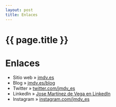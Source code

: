 ```yaml
---
layout: post
title: Enlaces
---
```


{{ page.title }}
================

<h1>Enlaces</h1>
  <ul class="posts">
    <li><span>Sitio web</span> &raquo; <a href="https://jmdv.es/">jmdv.es</a></li>
    <li><span>Blog</span> &raquo; <a href="https://jmdv.es/blog">jmdv.es/blog</a></li>
    <li><span>Twitter</span> &raquo; <a href="https://twitter.com/jmdv_es">twitter.com/jmdv_es</a></li>
    <li><span>LinkedIn</span> &raquo; <a href="https://www.linkedin.com/in/jose-mart%C3%ADnez-de-vega/">Jose Martínez de Vega en LinkedIn</a></li>
    <li><span>Instagram</span> &raquo; <a href="https://instagram.com/jmdv_es">instagram.com/jmdv_es</a></li>
  </ul>
